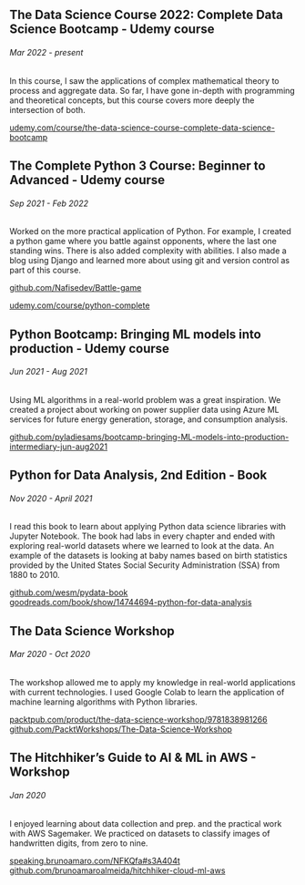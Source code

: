 ## The Data Science Course 2022: Complete Data Science Bootcamp - Udemy course
###### Mar 2022 - present

In this course, I saw the applications of complex mathematical theory to process and aggregate data. So far, I have gone in-depth with programming and theoretical concepts, but this course covers more deeply the intersection of both.

[udemy.com/course/the-data-science-course-complete-data-science-bootcamp](https://www.udemy.com/course/the-data-science-course-complete-data-science-bootcamp/)

## The Complete Python 3 Course: Beginner to Advanced - Udemy course  
###### Sep 2021 - Feb 2022

Worked on the more practical application of Python. For example, I created a python game where you battle against opponents, where the last one standing wins. There is also added complexity with abilities. I also made a blog using Django and learned more about using git and version control as part of this course.

[github.com/Nafisedev/Battle-game](https://docs.google.com/document/d/1gvMBV-lUQr7hRWwSS1r8YJ5rURZO8kfeD0-l52czWAE/edit#heading=h.6xc7rxnn3np6)

[udemy.com/course/python-complete](https://www.udemy.com/course/the-complete-python-course/)

## Python Bootcamp: Bringing ML models into production - Udemy course  
###### Jun 2021 - Aug 2021

Using ML algorithms in a real-world problem was a great inspiration. We created a project about working on power supplier data using Azure ML services for future energy generation, storage, and consumption analysis.

[github.com/pyladiesams/bootcamp-bringing-ML-models-into-production-intermediary-jun-aug2021](https://github.com/pyladiesams/bootcamp-bringing-ML-models-into-production-intermediary-jun-aug2021)

## Python for Data Analysis, 2nd Edition - Book  
###### Nov 2020 - April 2021

I read this book to learn about applying Python data science libraries with  Jupyter Notebook. The book had labs in every chapter and ended with exploring real-world datasets where we learned to look at the data. An example of the datasets is looking at baby names based on birth statistics provided by the United States Social Security Administration (SSA) from 1880 to 2010.

[github.com/wesm/pydata-book  
](https://github.com/wesm/pydata-book)[goodreads.com/book/show/14744694-python-for-data-analysis](https://www.goodreads.com/book/show/14744694-python-for-data-analysis)

## The Data Science Workshop  
###### Mar 2020 - Oct 2020

The workshop allowed me to apply my knowledge in real-world applications with current technologies. I used Google Colab to learn the application of machine learning algorithms with Python libraries.

[packtpub.com/product/the-data-science-workshop/9781838981266  
](https://www.packtpub.com/product/the-data-science-workshop/9781838981266)[github.com/PacktWorkshops/The-Data-Science-Workshop](https://github.com/PacktWorkshops/The-Data-Science-Workshop)

## The Hitchhiker’s Guide to AI & ML in AWS - Workshop  
###### Jan 2020

I enjoyed learning about data collection and prep. and the practical work with AWS Sagemaker. We practiced on datasets to classify images of handwritten digits, from zero to nine.

[speaking.brunoamaro.com/NFKQfa#s3A404t  
](https://speaking.brunoamaro.com/NFKQfa#s3A404t)[github.com/brunoamaroalmeida/hitchhiker-cloud-ml-aws](https://github.com/brunoamaroalmeida/hitchhiker-cloud-ml-aws)
